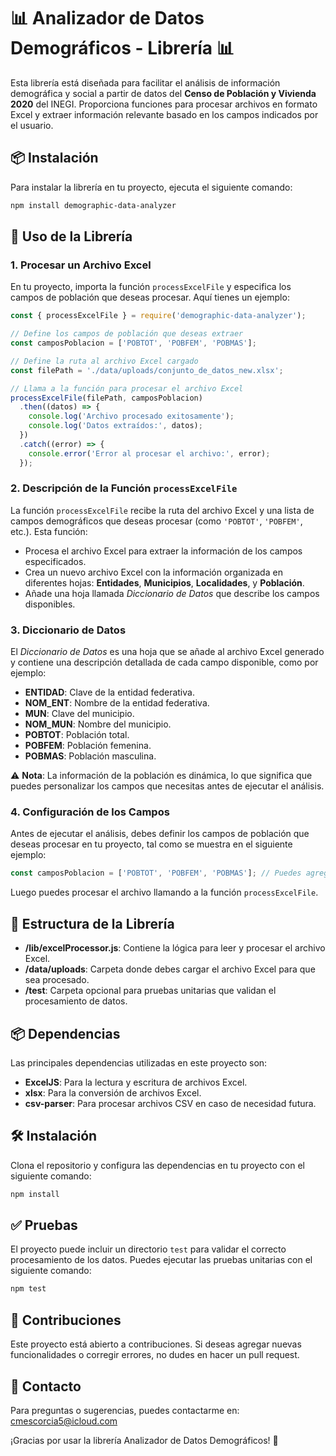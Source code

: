 
# 📊 Analizador de Datos Demográficos - Librería 📊

Esta librería está diseñada para facilitar el análisis de información demográfica y social a partir de datos del **Censo de Población y Vivienda 2020** del INEGI. Proporciona funciones para procesar archivos en formato Excel y extraer información relevante basado en los campos indicados por el usuario.

## 📦 Instalación

Para instalar la librería en tu proyecto, ejecuta el siguiente comando:

```bash
npm install demographic-data-analyzer
```

## 🚀 Uso de la Librería

### 1. Procesar un Archivo Excel

En tu proyecto, importa la función `processExcelFile` y especifica los campos de población que deseas procesar. Aquí tienes un ejemplo:

```javascript
const { processExcelFile } = require('demographic-data-analyzer');

// Define los campos de población que deseas extraer
const camposPoblacion = ['POBTOT', 'POBFEM', 'POBMAS'];

// Define la ruta al archivo Excel cargado
const filePath = './data/uploads/conjunto_de_datos_new.xlsx';

// Llama a la función para procesar el archivo Excel
processExcelFile(filePath, camposPoblacion)
  .then((datos) => {
    console.log('Archivo procesado exitosamente');
    console.log('Datos extraídos:', datos);
  })
  .catch((error) => {
    console.error('Error al procesar el archivo:', error);
  });
```

### 2. Descripción de la Función `processExcelFile`

La función `processExcelFile` recibe la ruta del archivo Excel y una lista de campos demográficos que deseas procesar (como `'POBTOT'`, `'POBFEM'`, etc.). Esta función:

- Procesa el archivo Excel para extraer la información de los campos especificados.
- Crea un nuevo archivo Excel con la información organizada en diferentes hojas: **Entidades**, **Municipios**, **Localidades**, y **Población**.
- Añade una hoja llamada *Diccionario de Datos* que describe los campos disponibles.

### 3. Diccionario de Datos

El *Diccionario de Datos* es una hoja que se añade al archivo Excel generado y contiene una descripción detallada de cada campo disponible, como por ejemplo:

- **ENTIDAD**: Clave de la entidad federativa.
- **NOM_ENT**: Nombre de la entidad federativa.
- **MUN**: Clave del municipio.
- **NOM_MUN**: Nombre del municipio.
- **POBTOT**: Población total.
- **POBFEM**: Población femenina.
- **POBMAS**: Población masculina.

⚠️ **Nota**: La información de la población es dinámica, lo que significa que puedes personalizar los campos que necesitas antes de ejecutar el análisis.

### 4. Configuración de los Campos

Antes de ejecutar el análisis, debes definir los campos de población que deseas procesar en tu proyecto, tal como se muestra en el siguiente ejemplo:

```javascript
const camposPoblacion = ['POBTOT', 'POBFEM', 'POBMAS']; // Puedes agregar más campos según el diccionario de datos
```

Luego puedes procesar el archivo llamando a la función `processExcelFile`.

## 📂 Estructura de la Librería

- **/lib/excelProcessor.js**: Contiene la lógica para leer y procesar el archivo Excel.
- **/data/uploads**: Carpeta donde debes cargar el archivo Excel para que sea procesado.
- **/test**: Carpeta opcional para pruebas unitarias que validan el procesamiento de datos.

## 📦 Dependencias

Las principales dependencias utilizadas en este proyecto son:

- **ExcelJS**: Para la lectura y escritura de archivos Excel.
- **xlsx**: Para la conversión de archivos Excel.
- **csv-parser**: Para procesar archivos CSV en caso de necesidad futura.

## 🛠️ Instalación

Clona el repositorio y configura las dependencias en tu proyecto con el siguiente comando:

```bash
npm install
```

## ✅ Pruebas

El proyecto puede incluir un directorio `test` para validar el correcto procesamiento de los datos. Puedes ejecutar las pruebas unitarias con el siguiente comando:

```bash
npm test
```

## 🎯 Contribuciones

Este proyecto está abierto a contribuciones. Si deseas agregar nuevas funcionalidades o corregir errores, no dudes en hacer un pull request.

## 📧 Contacto

Para preguntas o sugerencias, puedes contactarme en: cmescorcia5@icloud.com

¡Gracias por usar la librería Analizador de Datos Demográficos! 🚀
